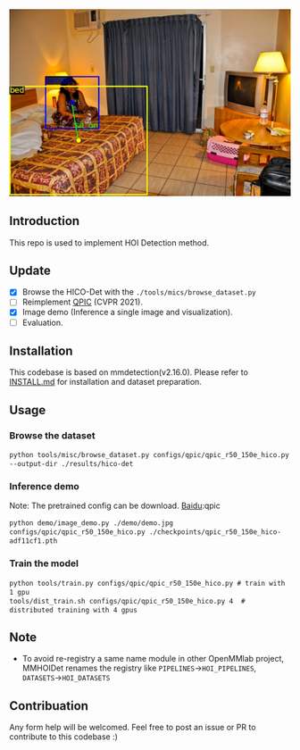 <div align="center">
  <img src="resources/demo_image.jpg" width="600"/>
</div>

## Introduction

This repo is used to implement HOI Detection method. 

## Update
- [x] Browse the HICO-Det with the `./tools/mics/browse_dataset.py` 
- [ ] Reimplement [QPIC](https://arxiv.org/abs/2103.05399) (CVPR 2021).
- [x] Image demo (Inference a single image and visualization).
- [ ] Evaluation.

## Installation

This codebase is based on mmdetection(v2.16.0). Please refer to [INSTALL.md](./docs/INSTALL.md) for installation and dataset preparation.

## Usage

### Browse the dataset

```shell
python tools/misc/browse_dataset.py configs/qpic/qpic_r50_150e_hico.py --output-dir ./results/hico-det
```

### Inference demo

Note: The pretrained config can be download. [Baidu](https://pan.baidu.com/s/174ApaY2YoRQB0hqNZUeUwA):qpic

```shell
python demo/image_demo.py ./demo/demo.jpg configs/qpic/qpic_r50_150e_hico.py ./checkpoints/qpic_r50_150e_hico-adf11cf1.pth
```

### Train the model

```
python tools/train.py configs/qpic/qpic_r50_150e_hico.py # train with 1 gpu
tools/dist_train.sh configs/qpic/qpic_r50_150e_hico.py 4  # distributed training with 4 gpus
```

## Note

- To avoid re-registry a same name module in other OpenMMlab project, MMHOIDet renames the registry like `PIPELINES`->`HOI_PIPELINES`, `DATASETS`->`HOI_DATASETS`

## Contribuation

Any form help will be welcomed. Feel free to post an issue or PR to contribute to this codebase :)
